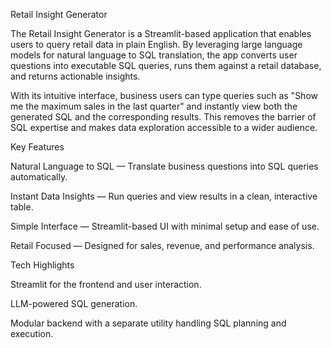 Retail Insight Generator

The Retail Insight Generator is a Streamlit-based application that enables users to query retail data in plain English. By leveraging large language models for natural language to SQL translation, the app converts user questions into executable SQL queries, runs them against a retail database, and returns actionable insights.

With its intuitive interface, business users can type queries such as "Show me the maximum sales in the last quarter" and instantly view both the generated SQL and the corresponding results. This removes the barrier of SQL expertise and makes data exploration accessible to a wider audience.

Key Features

Natural Language to SQL — Translate business questions into SQL queries automatically.

Instant Data Insights — Run queries and view results in a clean, interactive table.

Simple Interface — Streamlit-based UI with minimal setup and ease of use.

Retail Focused — Designed for sales, revenue, and performance analysis.

Tech Highlights

Streamlit for the frontend and user interaction.

LLM-powered SQL generation.

Modular backend with a separate utility handling SQL planning and execution.
